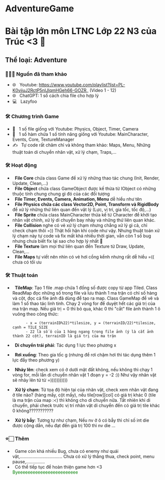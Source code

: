 # AdventureGame
<h1> Bài tập lớn môn LTNC Lớp 22 N3 của Trúc &lt;3 👋 </h1>

<h2> Thể loại: Adventure </h2>

<h3> 👨🏻‍💻 Nguồn đã tham khảo </h3>


- 🌐 &nbsp; Youtube: https://www.youtube.com/playlist?list=PL-K0viiuJ2RctP5nlJlqmHGeh66-GOZR_ (Video 1 - 12)
- 🌐 &nbsp; ChatGPT: 1 số cách chia file cho hợp lý
- 💻 &nbsp; Lazyfoo

<h3>🛠 Chương trình Game</h3>


- 🔧 &nbsp; 1 số file giống với Youtube: Physics, Object, Timer, Camera
- 🤔 &nbsp; 1 số hàm chứa 1 số tính năng giống với Youtube: MainCharacter, Events, Core, TextureManager
- ✍️ &nbsp; Tự code rất chăm chỉ và không tham khảo: Maps, Menu, Những thuật toán di chuyển nhân vật, xử lý chạm, Traps,...

<h3>🛠 Hoạt động</h3>


- &nbsp; **File Core** chứa class Game để xử lý những thao tác chung (Init, Render, Update, Clean,...)
- &nbsp; **File Object** chứa class GameObject được kế thừa từ IObject có những thuộc tính chung chung gì đó của các đối tượng
- &nbsp; **File Timer, Events, Camera, Animation, Menu** dễ hiểu như tên
- &nbsp; **File Physics chứa các class Vector2D, Point, Transform và RigidBody** để xử lý những thứ liên quan đến vật lý (Lực, vị trí, gia tốc, tốc độ,...)
- &nbsp; **File Sprite** chứa class MainCharacter thừa kế từ Character để khởi tạo nhân vật chính, xử lý di chuyển bay nhảy và những thứ liên quan khác. 
- &nbsp; **File Collision** nghe có vẻ xử lý chạm nhưng chẳng xử lý gì cả, chỉ check chạm thôi =)) Thật hối hận khi code như vậy. Nhưng thuật toán xử lý chạm này tự code và fix mất khá nhiều thời gian, vẫn còn 1 số bug nhưng chưa biết fix lại sao cho hợp lý nhất 🤔
- &nbsp; **File Texture** làm mọi thứ liên quan đến Texture từ Draw, Update, Clean,...
- &nbsp; **File Maps** tự viết nên nhìn có vẻ hơi cồng kềnh nhưng rất dễ hiểu =(( chưa có tối ưu

<h3>🛠 Thuật toán</h3>


- &nbsp; **TileMap**: Tạo 1 file .map chứa 1 đống số được copy từ app Tiled. Class ReadMap đọc những số trong file và lưu thành 1 ma trận có chỉ số hàng và cột, đọc cả file ảnh đã dùng để tạo ra map. Class GameMap để vẽ và làm 1 số thao tác linh tinh. Chạy 2 vòng for để duyệt hết các giá trị của ma trận map. Nếu giá trị = 0 thì bỏ qua, khác 0 thì "cắt" file ảnh thành 1 ô vuông theo công thức:


            - x = (terrainID%22)*tilesize, y = (terrainID/22)*tilesize, cạnh = TILE_SIZE 
            - 22 là số ô của 1 hàng ngang trong file ảnh (ý là cắt ảnh thành 22 cột), terrainID là giá trị của ma trận
- &nbsp; **Di chuyển trái phải**: Tác dụng 1 lực theo phương x
- &nbsp; **Rơi xuống**: Theo gia tốc g (nhưng để rơi chậm hơi thì tác dụng thêm 1 lực đẩy theo phương y) 
- &nbsp; **Nhảy lên**: check xem có ở dưới mặt đất không, nếu không thì chạy 1 vòng for, mỗi lần di chuyển nhân vật 1 đoạn y = -2 :)) Như vậy nhân vật sẽ nhảy lên từ từ =)))))))))))
- &nbsp; **Xử lý chạm**: Từ tọa độ hiện tại của nhân vật, check xem nhân vật đang ở tile nào? (hàng mấy, cột mấy), nếu tile[row][col] có giá trị khác 0 (tile là ma trận của map :<) thì không cho di chuyển nữa. Tất nhiên khi di chuyển, phải check trước vị trí nhân vật di chuyển đến có giá trị tile khác 0 không???????????
- &nbsp; **Xử lý bẫy**: Tương tự như chạm, Nếu nv ở ô có bẫy thì chỉ số int die được cộng dần, nếu đạt đến giá trị 100 thì nv die
...

<h3> ⭐🏻 Thêm </h3>


- &nbsp; Game còn khá nhiều Bug, chưa có enemy như quái vật,.................................. Chưa có xử lý thằng thua, check point, menu pause,...............
- &nbsp; Có thể tiếp tục để hoàn thiện game hơn <3 
<span style="color: green">Byeeeeeeeeeeeeeeeeeeeeeeee</span>
